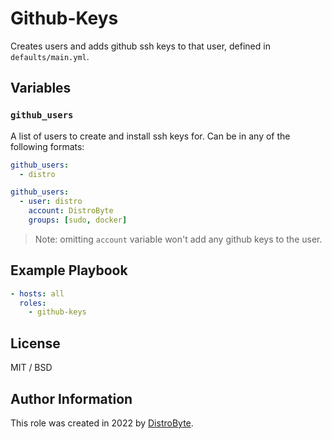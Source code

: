 # Github-Keys

Creates users and adds github ssh keys to that user, defined in `defaults/main.yml`.

## Variables

### `github_users`

A list of users to create and install ssh keys for. Can be in any of the following formats:

```yaml
github_users:
  - distro

github_users:
  - user: distro
    account: DistroByte
    groups: [sudo, docker]
```

> Note: omitting `account` variable won't add any github keys to the user.

## Example Playbook

```yaml
- hosts: all
  roles:
    - github-keys
```

## License

MIT / BSD

## Author Information

This role was created in 2022 by [DistroByte](https://github.com/DistroByte).

